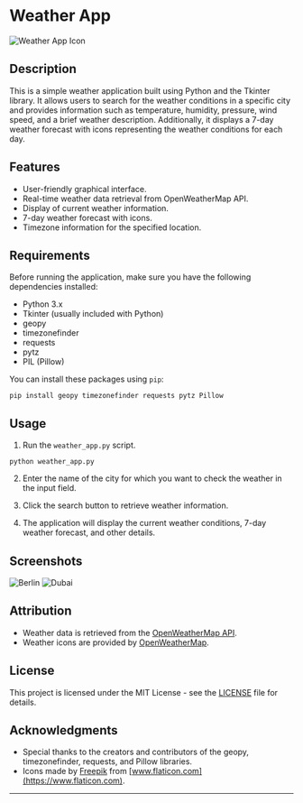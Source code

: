 

# Weather App

![Weather App Icon](https://github.com/somaiaahmed/Weather-Forecast/assets/52898207/220d1c93-51b8-43ac-afab-032b0ffe9654)


## Description

This is a simple weather application built using Python and the Tkinter library. It allows users to search for the weather conditions in a specific city and provides information such as temperature, humidity, pressure, wind speed, and a brief weather description. Additionally, it displays a 7-day weather forecast with icons representing the weather conditions for each day.

## Features

- User-friendly graphical interface.
- Real-time weather data retrieval from OpenWeatherMap API.
- Display of current weather information.
- 7-day weather forecast with icons.
- Timezone information for the specified location.

## Requirements

Before running the application, make sure you have the following dependencies installed:

- Python 3.x
- Tkinter (usually included with Python)
- geopy
- timezonefinder
- requests
- pytz
- PIL (Pillow)

You can install these packages using `pip`:

```
pip install geopy timezonefinder requests pytz Pillow
```

## Usage

1. Run the `weather_app.py` script.

```
python weather_app.py
```

2. Enter the name of the city for which you want to check the weather in the input field.

3. Click the search button to retrieve weather information.

4. The application will display the current weather conditions, 7-day weather forecast, and other details.

## Screenshots


![Berlin](https://github.com/somaiaahmed/Weather-Forecast/assets/52898207/fc849954-956f-46f5-bee8-086a093b8321)
![Dubai](https://github.com/somaiaahmed/Weather-Forecast/assets/52898207/a765d490-7074-4952-b888-273b46195808)


## Attribution

- Weather data is retrieved from the [OpenWeatherMap API](https://openweathermap.org/).
- Weather icons are provided by [OpenWeatherMap](https://openweathermap.org/weather-conditions).

## License

This project is licensed under the MIT License - see the [LICENSE](LICENSE) file for details.

## Acknowledgments

- Special thanks to the creators and contributors of the geopy, timezonefinder, requests, and Pillow libraries.
- Icons made by [Freepik](https://www.freepik.com) from [www.flaticon.com](https://www.flaticon.com).

---

